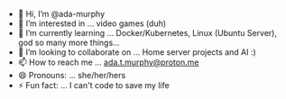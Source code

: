 - 👋 Hi, I’m @ada-murphy
- 👀 I’m interested in ... video games (duh)
- 🌱 I’m currently learning ... Docker/Kubernetes, Linux (Ubuntu Server), god so many more things...
- 💞️ I’m looking to collaborate on ... Home server projects and AI :) 
- 📫 How to reach me ... ada.t.murphy@proton.me
- 😄 Pronouns: ... she/her/hers
- ⚡ Fun fact: ... I can't code to save my life 

<!---
ada-murphy/ada-murphy is a ✨ special ✨ repository because its `README.md` (this file) appears on your GitHub profile.
You can click the Preview link to take a look at your changes.
--->
